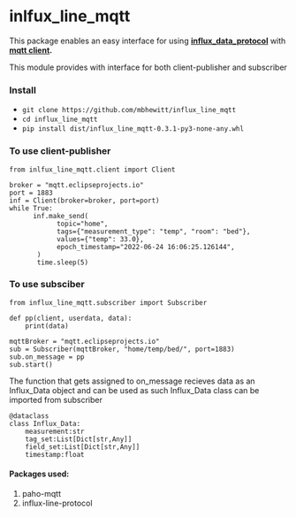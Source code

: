 # inlfux_line_mqtt

This package enables an easy interface for using **[influx_data_protocol](https://docs.influxdata.com/influxdb/v2.3/reference/syntax/line-protocol/)** with **[mqtt client](https://mqtt.org/).**

This module provides with interface for both client-publisher and subscriber

### Install

* `git clone https://github.com/mbhewitt/influx_line_mqtt`
* `cd influx_line_mqtt`
* `pip install dist/influx_line_mqtt-0.3.1-py3-none-any.whl`

### To use client-publisher

```
from inlfux_line_mqtt.client import Client

broker = "mqtt.eclipseprojects.io"
port = 1883
inf = Client(broker=broker, port=port)
while True:
      inf.make_send(
            topic="home",
            tags={"measurement_type": "temp", "room": "bed"},
            values={"temp": 33.0},
            epoch_timestamp="2022-06-24 16:06:25.126144",
       )
       time.sleep(5)
```

### To use subsciber

```
from influx_line_mqtt.subscriber import Subscriber

def pp(client, userdata, data):
    print(data)

mqttBroker = "mqtt.eclipseprojects.io"
sub = Subscriber(mqttBroker, "home/temp/bed/", port=1883)
sub.on_message = pp
sub.start()
```

The function that gets assigned to on_message recieves data as an Influx_Data object and can be used as such Influx_Data class can be imported from subscriber

```
@dataclass
class Influx_Data:
	measurement:str
	tag_set:List[Dict[str,Any]]
	field_set:List[Dict[str,Any]]
	timestamp:float
```

#### Packages used:

1. paho-mqtt
2. influx-line-protocol

